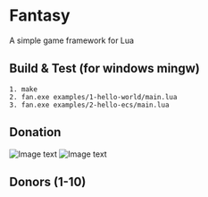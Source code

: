 # Fantasy
A simple game framework for Lua


## Build & Test (for windows mingw)
```
1. make
2. fan.exe examples/1-hello-world/main.lua
3. fan.exe examples/2-hello-ecs/main.lua
```

## Donation
![Image text](https://raw.githubusercontent.com/HYbutterfly/Fantasy-scorpio-donation/master/wechatpay.png=400x300)
![Image text](https://raw.githubusercontent.com/HYbutterfly/Fantasy-scorpio-donation/master/alipay.jpg=400x300)

## Donors (1-10)
```




```

